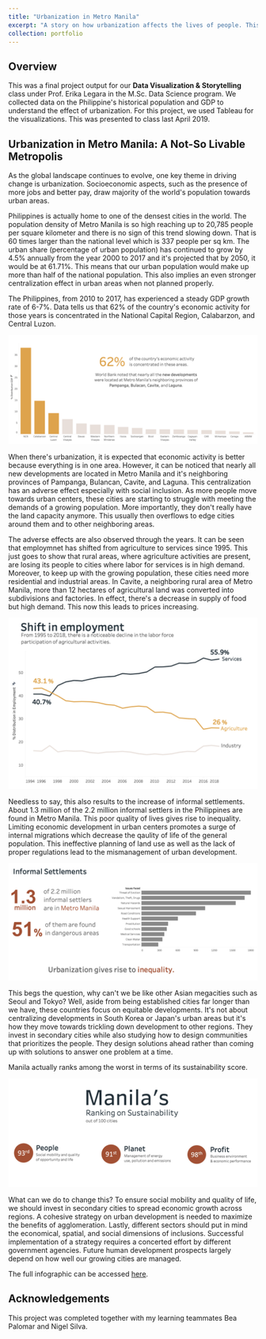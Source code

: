 ```yaml
---
title: "Urbanization in Metro Manila"
excerpt: "A story on how urbanization affects the lives of people. This short project examines the challenges that demand significant changes to basic urban management and policies.<br/><br><img src='/images/dvs/urbanization-titlecard.png' width='800' height='600'>"
collection: portfolio
---
```


<h2>Overview</h2>
<p>This was a final project output for our <b>Data Visualization & Storytelling</b> class under Prof. Erika Legara in the M.Sc. Data Science program. We collected data on the Philippine's historical population and GDP to understand the effect of urbanization. For this project, we used Tableau for the visualizations. This was presented to class last April 2019. </p>

<h2>Urbanization in Metro Manila: A Not-So Livable Metropolis</h2>
As the global landscape continues to evolve, one key theme in driving change is urbanization. Socioeconomic aspects, such as the presence of more jobs and better pay, draw majority of the world's population towards urban areas. 

Philippines is actually home to one of the densest cities in the world. The population density of Metro Manila is so high reaching up to 20,785 people per square kilometer and there is no sign of this trend slowing down. That is 60 times larger than the national level which is 337 people per sq km. The urban share (percentage of urban population) has continued to grow by 4.5% annually from the year 2000 to 2017 and it's projected that by 2050, it would be at 61.71%. This means that our urban population would make up more than half of the national population. This also implies an even stronger centralization effect in urban areas when not planned properly. 

The Philippines, from 2010 to 2017, has experienced a steady GDP growth rate of 6-7%. Data tells us that 62% of the country's economic activity for those years is concentrated in the National Capital Region, Calabarzon, and Central Luzon. 

<img src='/images/dvs/centralization-effect.png'>

When there's urbanization, it is expected that economic activity is better because everything is in one area. However, it can be noticed that nearly all new developments are located in Metro Manila and it's neighboring provinces of Pampanga, Bulancan, Cavite, and Laguna. This centralization has an adverse effect especially with social inclusion. As more people move towards urban centers, these cities are starting to struggle with meeting the demands of a growing population. More importantly, they don't really have the land capacity anymore. This usually then overflows to edge cities around them and to other neighboring areas.

The adverse effects are also observed through the years. It can be seen that employmnet has shifted from agriculture to services since 1995. This just goes to show that rural areas, where agriculture activities are present, are losing its people to cities where labor for services is in high demand. Moreover, to keep up with the growing population, these cities need more residential and industrial areas. In Cavite, a neighboring rural area of Metro Manila, more than 12 hectares of agricultural land was converted into subdivisions and factories. In effect, there's a decrease in supply of food but high demand. This now this leads to prices increasing.

<img src='/images/dvs/employment-shift.png'>

Needless to say, this also results to the increase of informal settlements. About 1.3 million of the 2.2 million informal settlers in the Philippines are found in Metro Manila. This poor quality of lives gives rise to inequality. Limiting economic development in urban centers promotes a surge of internal migrations which decrease the qaulity of life of the general population. This ineffective planning of land use as well as the lack of proper regulations lead to the mismanagement of urban development. 

<img src='/images/dvs/informal-settlements.png'>

This begs the question, why can't we be like other Asian megacities such as Seoul and Tokyo? Well, aside from being established cities far longer than we have, these countries focus on equitable developments. It's not about centralizing developments in South Korea or Japan's urban areas but it's how they move towards trickling down development to other regions. They invest in secondary cities while also studying how to design communities that prioritizes the people. They design solutions ahead rather than coming up with solutions to answer one problem at a time. 

Manila actually ranks among the worst in terms of its sustainability score. 

<img src='/images/dvs/sustainability-rank.png'>

What can we do to change this? To ensure social mobility and quality of life, we should invest in secondary cities to spread economic growth across regions. A cohesive strategy on urban development is needed to maximize the benefits of agglomeration. Lastly, different sectors should put in mind the economical, spatial, and social dimensions of inclusions. Successful implementation of a strategy requires a concerted effort by different government agencies. Future human development prospects largely depend on how well our growing cities are managed. 



The full infographic can be accessed [here](/files/urbanization-deck.pdf).

<h2>Acknowledgements</h2>
<p>This project was completed together with my learning teammates Bea Palomar and Nigel Silva.</p>

<!---http://hdr.undp.org/en/content/rapid-urbanisation-opportunities-and-challenges-improve-well-being-societies---!>
